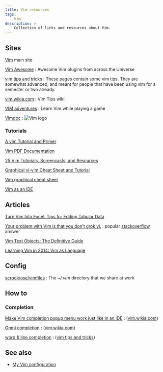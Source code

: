 ```yaml
---
title: Vim resources
tags:
  - Vim
description: >
    Collection of links and resources about Vim.
---
```


## Sites

[Vim](http://www.vim.org/) main site

[Vim Awesome](http://vimawesome.com/)
: Awesome Vim plugins from across the Universe

[vim tips and tricks][1]
: These pages contain some vim tips. They are somewhat advanced, and meant for people that have been using vim for a semester or two already.

[vim.wikia.com][2]
: Vim Tips wiki

[VIM adventures](http://vim-adventures.com/)
: Learn Vim while playing a game

[Vimdoc](http://vimdoc.sourceforge.net/)
: <img src="http://vimdoc.sourceforge.net/images/vim_header.gif" border="0" alt="Vim logo">


### Tutorials

[A vim Tutorial and Primer](http://www.danielmiessler.com/study/vim/)

[Vim PDF Documentation](http://nathangrigg.net/vimhelp/)

[25 Vim Tutorials, Screencasts, and Resources](http://code.tutsplus.com/articles/25-vim-tutorials-screencasts-and-resources--net-14631)

[Graphical vi-vim Cheat Sheet and Tutorial](http://www.viemu.com/a_vi_vim_graphical_cheat_sheet_tutorial.html)

[Vim graphical cheat sheet](http://www.viemu.com/vi-vim-cheat-sheet.gif)

[Vim as an IDE](https://github.com/jez/vim-as-an-ide)

## Articles

[Turn Vim Into Excel: Tips for Editing Tabular Data](http://acg.github.io/2013/03/29/turn-vim-into-excel-tips-for-tabular-data-editing.html)

[Your problem with Vim is that you don't grok vi.](http://stackoverflow.com/questions/1218390/what-is-your-most-productive-shortcut-with-vim/1220118#1220118)
: popular [stackoverflow][3] answer

[Vim Text Objects: The Definitive Guide](http://blog.carbonfive.com/2011/10/17/vim-text-objects-the-definitive-guide/)

[Learning Vim in 2014: Vim as Language](http://benmccormick.org/2014/07/02/learning-vim-in-2014-vim-as-language/)


## Config

[scrooloose/vimfiles](https://github.com/scrooloose/vimfiles)
: The *~/.vim* directory that we share at work

## How to

### Completion

[Make Vim completion popup menu work just like in an IDE](http://vim.wikia.com/wiki/Make_Vim_completion_popup_menu_work_just_like_in_an_IDE)
: ([vim.wikia.com][2])

[Omni completion](http://vim.wikia.com/wiki/Omni_completion)
: ([vim.wikia.com][2])

[word & line completion](http://web.cs.swarthmore.edu/help/vim/completion.html)
: ([vim tips and tricks][1])

## See also

* [My Vim configuration](http://g14n.info/2013/07/my-vim-configuration)

  [1]: http://web.cs.swarthmore.edu/help/vim/home.html
  [2]: http://vim.wikia.com/wiki/Vim_Tips_Wiki
  [3]: http://stackoverflow.com/

